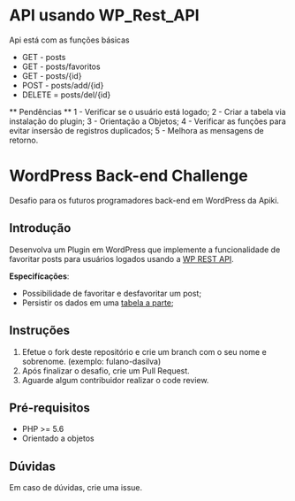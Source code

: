 # API usando WP_Rest_API 
Api está com as funções básicas

* GET - posts
* GET - posts/favoritos
* GET - posts/{id}
* POST - posts/add/{id}
* DELETE = posts/del/{id}

** Pendências **
1 - Verificar se o usuário está logado;
2 - Criar a tabela via instalação do plugin;
3 - Orientação a Objetos;
4 - Verificar as funções para evitar insersão de registros duplicados;
5 - Melhora as mensagens de retorno.

# WordPress Back-end Challenge

Desafio para os futuros programadores back-end em WordPress da Apiki.

## Introdução

Desenvolva um Plugin em WordPress que implemente a funcionalidade de favoritar posts para usuários logados usando a [WP REST API](https://developer.wordpress.org/rest-api/).

**Especifícações**:

* Possibilidade de favoritar e desfavoritar um post;
* Persistir os dados em uma [tabela a parte](https://codex.wordpress.org/Creating_Tables_with_Plugins);

## Instruções

1. Efetue o fork deste repositório e crie um branch com o seu nome e sobrenome. (exemplo: fulano-dasilva)
2. Após finalizar o desafio, crie um Pull Request.
3. Aguarde algum contribuidor realizar o code review.

## Pré-requisitos

* PHP >= 5.6
* Orientado a objetos

## Dúvidas

Em caso de dúvidas, crie uma issue.
